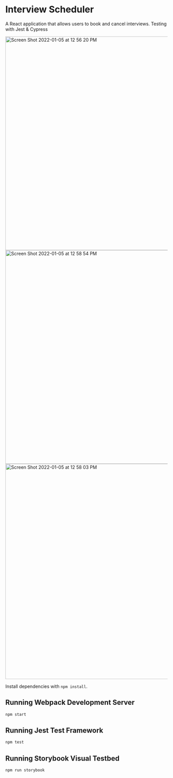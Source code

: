 # Interview Scheduler
A React application that allows users to book and cancel interviews. Testing with Jest & Cypress

<img width="664" alt="Screen Shot 2022-01-05 at 12 56 20 PM" src="https://user-images.githubusercontent.com/89239611/148266108-ec189563-7837-456f-807b-1b8825905207.png">

<img width="664" alt="Screen Shot 2022-01-05 at 12 58 54 PM" src="https://user-images.githubusercontent.com/89239611/148266155-344aa672-b357-4c0f-9b57-535a2f2b9675.png">

<img width="669" alt="Screen Shot 2022-01-05 at 12 58 03 PM" src="https://user-images.githubusercontent.com/89239611/148266170-e264d287-4dd7-457a-b904-8b89522543ed.png">


Install dependencies with `npm install`.

## Running Webpack Development Server

```sh
npm start
```

## Running Jest Test Framework

```sh
npm test
```

## Running Storybook Visual Testbed

```sh
npm run storybook
```
